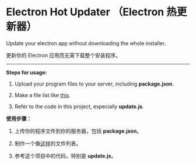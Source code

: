 # Electron Hot Updater （Electron 热更新器）

Update your electron app without downloading the whole installer.

更新你的 Electron 应用而无需下载整个安装程序。

<hr>

<strong>Steps for usage:</strong>

1. Upload your program files to your server, including <strong>package.json</strong>.

2. Make a file list like <a href="http://t.rths.tk/web/toolbox/files.json" target="_blank">this</a>.

3. Refer to the code in this project, especially <strong>update.js</strong>.

<strong>使用步骤：</strong>

1. 上传你的程序文件到你的服务器，包括 <strong>package.json</strong>。

2. 制作一个像<a href="http://t.rths.tk/web/toolbox/files.json" target="_blank">这样</a>的文件列表。

3. 参考这个项目中的代码，特别是 <strong>update.js</strong>。
